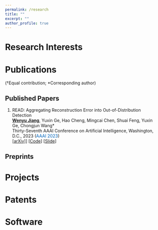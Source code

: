```yaml
---
permalink: /research
title: ""
excerpt: ""
author_profile: true
---
```


# Research Interests

# Publications
(†Equal contribution; *Corresponding author)
## Published Papers
1. READ: Aggregating Reconstruction Error into Out-of-Distribution Detection <br>
<ins>**Wenyu Jiang**</ins>, Yuxin Ge, Hao Cheng, Mingcai Chen, Shuai Feng, Yuxin Ge, Chongjun Wang* <br>
Thirty-Seventh AAAI Conference on Artificial Intelligence, Washington, D.C., 2023 (<font color='#0065BD'>AAAI 2023</font>) <br>
[[arXiv]](https://arxiv.org/abs/2206.07459)] [[Code](https://github.com/lygjwy/READ)] [[Slide](../../assets/slides/read_aaai23.pdf)]

## Preprints

# Projects

# Patents

# Software

